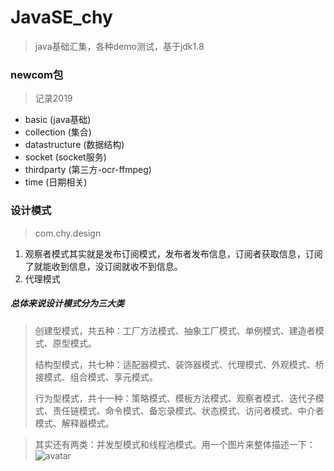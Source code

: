 # JavaSE_chy
> java基础汇集，各种demo测试，基于jdk1.8

### newcom包 
> 记录2019
- basic (java基础)
- collection (集合)
- datastructure (数据结构)
- socket (socket服务)
- thirdparty (第三方-ocr-ffmpeg)
- time (日期相关)



### 设计模式
> com.chy.design 
1. 观察者模式其实就是发布订阅模式，发布者发布信息，订阅者获取信息，订阅了就能收到信息，没订阅就收不到信息。
1. 代理模式


##### 总体来说设计模式分为三大类
> 创建型模式，共五种：工厂方法模式、抽象工厂模式、单例模式、建造者模式、原型模式。
>
> 结构型模式，共七种：适配器模式、装饰器模式、代理模式、外观模式、桥接模式、组合模式、享元模式。
>
> 行为型模式，共十一种：策略模式、模板方法模式、观察者模式、迭代子模式、责任链模式、命令模式、备忘录模式、状态模式、访问者模式、中介者模式、解释器模式。

> 其实还有两类：并发型模式和线程池模式。用一个图片来整体描述一下：
![avatar](http://dl.iteye.com/upload/attachment/0083/1179/57a92d42-4d84-3aa9-a8b9-63a0b02c2c36.jpg)
